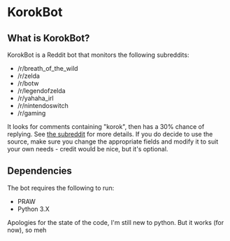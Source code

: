 # KorokBot

## What is KorokBot?

KorokBot is a Reddit bot that monitors the following subreddits:

- /r/breath_of_the_wild
- /r/zelda
- /r/botw
- /r/legendofzelda
- /r/yahaha_irl
- /r/nintendoswitch
- /r/gaming

It looks for comments containing "korok", then has a 30% chance of replying. See [the subreddit](http://reddit.com/r/korokBot) for more details.
If you do decide to use the source, make sure you change the appropriate fields and modify it to suit your own needs - credit would be nice, but it's optional.

## Dependencies

The bot requires the following to run:

- PRAW
- Python 3.X

Apologies for the state of the code, I'm still new to python. But it works (for now), so meh
